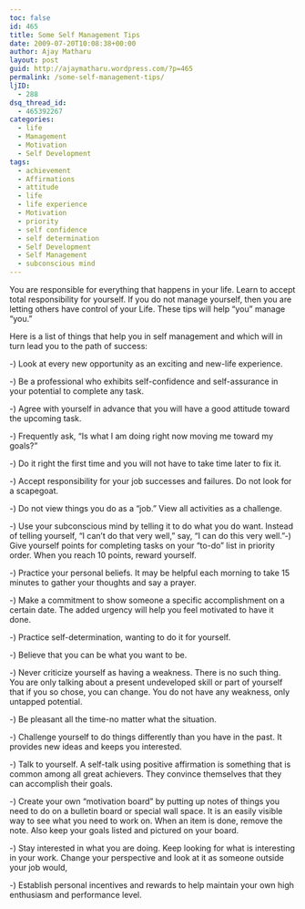 ```yaml
---
toc: false
id: 465
title: Some Self Management Tips
date: 2009-07-20T10:08:38+00:00
author: Ajay Matharu
layout: post
guid: http://ajaymatharu.wordpress.com/?p=465
permalink: /some-self-management-tips/
ljID:
  - 288
dsq_thread_id:
  - 465392267
categories:
  - life
  - Management
  - Motivation
  - Self Development
tags:
  - achievement
  - Affirmations
  - attitude
  - life
  - life experience
  - Motivation
  - priority
  - self confidence
  - self determination
  - Self Development
  - Self Management
  - subconscious mind
---
```

You are responsible for everything that happens in your life. Learn to accept total responsibility for yourself. If you do not manage yourself, then you are letting others have control of your Life. These tips will help &#8220;you&#8221; manage &#8220;you.&#8221;

Here is a list of things that help you in self management and which will in turn lead you to the path of success:

-) Look at every new opportunity as an exciting and new-life experience.

-) Be a professional who exhibits self-confidence and self-assurance in your potential to complete any task.

-) Agree with yourself in advance that you will have a good attitude toward the upcoming task.

-) Frequently ask, &#8220;Is what I am doing right now moving me toward my goals?&#8221;

-) Do it right the first time and you will not have to take time later to fix it.

-) Accept responsibility for your job successes and failures. Do not look for a scapegoat.

-) Do not view things you do as a &#8220;job.&#8221; View all activities as a challenge.

-) Use your subconscious mind by telling it to do what you do want. Instead of telling yourself, &#8220;I can&#8217;t do that very well,&#8221; say, &#8220;I can do this very well.&#8221;-) Give yourself points for completing tasks on your &#8220;to-do&#8221; list in priority order. When you reach 10 points, reward yourself.

-) Practice your personal beliefs. It may be helpful each morning to take 15 minutes to gather your thoughts and say a prayer.

-) Make a commitment to show someone a specific accomplishment on a certain date. The added urgency will help you feel motivated to have it done.

-) Practice self-determination, wanting to do it for yourself.

-) Believe that you can be what you want to be.

-) Never criticize yourself as having a weakness. There is no such thing. You are only talking about a present undeveloped skill or part of yourself that if you so chose, you can change. You do not have any weakness, only untapped potential.

-) Be pleasant all the time-no matter what the situation.

-) Challenge yourself to do things differently than you have in the past. It provides new ideas and keeps you interested.

-) Talk to yourself. A self-talk using positive affirmation is something that is common among all great achievers. They convince themselves that they can accomplish their goals.

-) Create your own &#8220;motivation board&#8221; by putting up notes of things you need to do on a bulletin board or special wall space. It is an easily visible way to see what you need to work on. When an item is done, remove the note. Also keep your goals listed and pictured on your board.

-) Stay interested in what you are doing. Keep looking for what is interesting in your work. Change your perspective and look at it as someone outside your job would,

-) Establish personal incentives and rewards to help maintain your own high enthusiasm and performance level.

